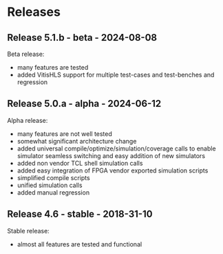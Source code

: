 # Releases



## Release 5.1.b - beta - 2024-08-08

Beta release:

* many features are tested
* added VitisHLS support for multiple test-cases and test-benches and regression 

## Release 5.0.a - alpha - 2024-06-12

Alpha release:

* many features are not well tested
* somewhat significant architecture change
* added universal compile/optimize/simulation/coverage calls to enable simulator seamless switching and easy addition of new simulators
* added non vendor TCL shell simulation calls
* added easy integration of FPGA vendor exported simulation scripts 
* simplified compile scripts 
* unified simulation calls
* added manual regression



## Release 4.6 - stable - 2018-31-10

Stable release:

* almost all features are tested and functional